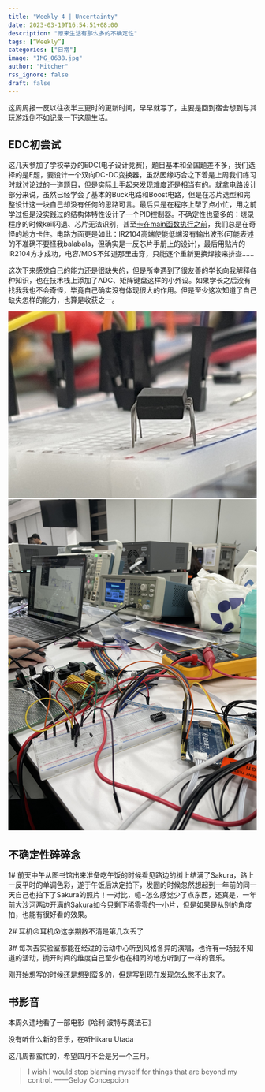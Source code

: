 ```yaml
---
title: "Weekly 4 | Uncertainty"
date: 2023-03-19T16:54:51+08:00
description: "原来生活有那么多的不确定性"
tags: [“Weekly”]
categories: ["日常"]
image: "IMG_0638.jpg"
author: "Mitcher"
rss_ignore: false
draft: false
---
```


这周周报一反以往夜半三更时的更新时间，早早就写了，主要是回到宿舍想到与其玩游戏倒不如记录一下这周生活。

## EDC初尝试

这几天参加了学校举办的EDC(电子设计竞赛)，题目基本和全国题差不多，我们选择的是E题，要设计一个双向DC-DC变换器，虽然因缘巧合之下着是上周我们练习时就讨论过的一道题目，但是实际上手起来发现难度还是相当有的。就拿电路设计部分来说，虽然已经学会了基本的Buck电路和Boost电路，但是在芯片选型和完整设计这一块自己却没有任何的思路可言。最后只是在程序上帮了点小忙，用之前学过但是没实践过的结构体特性设计了一个PID控制器。不确定性也蛮多的：烧录程序的时候keil闪退、芯片无法识别，甚至[卡在main函数执行之前](https://www.huang-zifeng.com/随想/)，我们总是在奇怪的地方卡住。电路方面更是如此：IR2104高端使能低端没有输出波形(可能表述的不准确不要怪我balabala，但确实是一反芯片手册上的设计)，最后用贴片的IR2104方才成功，电容/MOS不知道那里击穿，只能逐个重新更换焊接来排查......

这次下来感觉自己的能力还是很缺失的，但是所幸遇到了很友善的学长向我解释各种知识，也在技术栈上添加了ADC、矩阵键盘这样的小外设。如果学长之后没有找我我也不会奇怪，毕竟自己确实没有体现很大的作用。但是至少这次知道了自己缺失怎样的能力，也算是收获之一。

![可爱的IR2104](IMG_0670.jpg) ![现场](IMG_0671.jpg)

## 不确定性碎碎念

1# 前天中午从图书馆出来准备吃午饭的时候看见路边的树上结满了Sakura，路上一反平时的单调色彩，遂于午饭后决定拍下，发圈的时候忽然想起到一年前的同一天自己也拍下了Sakura的照片！一对比，噫~怎么感觉少了点东西，还真是，一年前大沙河两边开满的Sakura如今只剩下稀零零的一小片，但是如果是从别的角度拍，也能有很好看的效果。

2# 耳机😣耳机😰这学期数不清是第几次丢了

3# 每次去实验室都能在经过的活动中心听到风格各异的演唱，也许有一场我不知道的活动，抛开时间的维度自己至少也在相同的地方听到了一样的音乐。

刚开始想写的时候还是想到蛮多的，但是写到现在发现怎么憋不出来了。



## 书影音

本周久违地看了一部电影《哈利·波特与魔法石》

没有听什么新的音乐，在听Hikaru Utada

这几周都蛮忙的，希望四月不会是另一个三月。

> I wish I would stop blaming myself for things that are beyond my control.
> ——Geloy Concepcion
